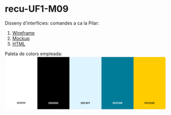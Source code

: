 # recu-UF1-M09
Disseny d’interfícies: comandes a ca la Pilar:

1. [Wireframe](https://www.figma.com/design/iYVUzo8r1U7wgS7XAh8AI7/Wireframe-Recu-UF1?m=auto&t=XvnjNJQAN6wVsrhm-1)
2. [Mockup](https://www.figma.com/design/1g73v7ubt1u3rDVHkK7dpP/Mockup-Recu-UF1?m=auto&t=XvnjNJQAN6wVsrhm-1)
3. [HTML](https://github.com/mhornos/recu-UF1-M09/tree/main/HTML%20Recu%20UF1)

Paleta de colors empleada:
![Paleta](https://github.com/mhornos/recu-UF1-M09/blob/main/Paleta.png)
